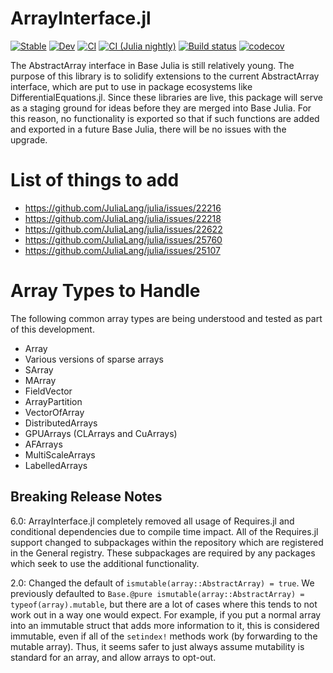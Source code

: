 # ArrayInterface.jl

[![Stable](https://img.shields.io/badge/docs-stable-blue.svg)](https://juliaarrays.github.io/ArrayInterface.jl/stable)
[![Dev](https://img.shields.io/badge/docs-dev-blue.svg)](https://juliaarrays.github.io/ArrayInterface.jl/dev)
[![CI](https://github.com/JuliaArrays/ArrayInterface.jl/workflows/CI/badge.svg)](https://github.com/JuliaArrays/ArrayInterface.jl/actions?query=workflow%3ACI)
[![CI (Julia nightly)](https://github.com/JuliaArrays/ArrayInterface.jl/workflows/CI%20(Julia%20nightly)/badge.svg)](https://github.com/JuliaArrays/ArrayInterface.jl/actions?query=workflow%3A%22CI+%28Julia+nightly%29%22)
[![Build status](https://badge.buildkite.com/a2db252d92478e1d7196ee7454004efdfb6ab59496cbac91a2.svg?branch=master)](https://buildkite.com/julialang/arrayinterface-dot-jl)
[![codecov](https://codecov.io/gh/JuliaArrays/ArrayInterface.jl/branch/master/graph/badge.svg)](https://codecov.io/gh/JuliaArrays/ArrayInterface.jl)

The AbstractArray interface in Base Julia is still relatively young.
The purpose of this library is to solidify extensions to the current
AbstractArray interface, which are put to use in package ecosystems like
DifferentialEquations.jl. Since these libraries are live, this package will
serve as a staging ground for ideas before they are merged into Base Julia. For this
reason, no functionality is exported so that if such functions are added
and exported in a future Base Julia, there will be no issues with the upgrade.

# List of things to add

- https://github.com/JuliaLang/julia/issues/22216
- https://github.com/JuliaLang/julia/issues/22218
- https://github.com/JuliaLang/julia/issues/22622
- https://github.com/JuliaLang/julia/issues/25760
- https://github.com/JuliaLang/julia/issues/25107

# Array Types to Handle

The following common array types are being understood and tested as part of this
development.

- Array
- Various versions of sparse arrays
- SArray
- MArray
- FieldVector
- ArrayPartition
- VectorOfArray
- DistributedArrays
- GPUArrays (CLArrays and CuArrays)
- AFArrays
- MultiScaleArrays
- LabelledArrays

## Breaking Release Notes

6.0: ArrayInterface.jl completely removed all usage of Requires.jl and conditional dependencies
due to compile time impact. All of the Requires.jl support changed to subpackages within the
repository which are registered in the General registry. These subpackages are required by
any packages which seek to use the additional functionality.

2.0: Changed the default of `ismutable(array::AbstractArray) = true`. We previously defaulted to
`Base.@pure ismutable(array::AbstractArray) = typeof(array).mutable`, but there are a lot of cases
where this tends to not work out in a way one would expect. For example, if you put a normal array
into an immutable struct that adds more information to it, this is considered immutable, even if
all of the `setindex!` methods work (by forwarding to the mutable array). Thus, it seems safer to just
always assume mutability is standard for an array, and allow arrays to opt-out.
